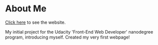 # About Me

[Click here](http://rajiv-shankar.github.io/About-Me//) to see the website.

My initial project for the Udacity 'Front-End Web Developer' nanodegree program, introducing myself.
Created my very first webpage!
